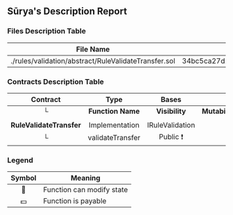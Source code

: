 ## Sūrya's Description Report

### Files Description Table


|  File Name  |  SHA-1 Hash  |
|-------------|--------------|
| ./rules/validation/abstract/RuleValidateTransfer.sol | 34bc5ca27d23c60ec0ab15bbd591e704903cc583 |


### Contracts Description Table


|  Contract  |         Type        |       Bases      |                  |                 |
|:----------:|:-------------------:|:----------------:|:----------------:|:---------------:|
|     └      |  **Function Name**  |  **Visibility**  |  **Mutability**  |  **Modifiers**  |
||||||
| **RuleValidateTransfer** | Implementation | IRuleValidation |||
| └ | validateTransfer | Public ❗️ |   |NO❗️ |


### Legend

|  Symbol  |  Meaning  |
|:--------:|-----------|
|    🛑    | Function can modify state |
|    💵    | Function is payable |
